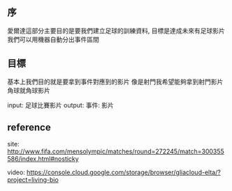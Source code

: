 序
---
愛爾達這部分主要目的是要我們建立足球的訓練資料,
目標是達成未來有足球影片我們可以用機器自動分出事件區間

目標
---
基本上我們目的就是要拿到事件對應到的影片
像是射門我希望能夠拿到射門影片
角球就角球影片

input: 足球比賽影片
output: 事件: 影片


reference
---
site: http://www.fifa.com/mensolympic/matches/round=272245/match=300355586/index.html#nosticky

video: https://console.cloud.google.com/storage/browser/gliacloud-elta/?project=living-bio

